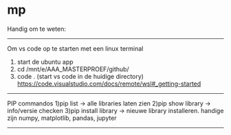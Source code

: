 # mp
Handig om te weten:

---------------------------------------------------------
Om vs code op te starten met een linux terminal
1) start de ubuntu app
2) cd /mnt/e/AAA_MASTERPROEF/github/
3) code . (start vs code in de huidige directory)
https://code.visualstudio.com/docs/remote/wsl#_getting-started 

----------------------------------------------------------

PIP commandos
1)pip list -> alle libraries laten zien
2)pip show library -> info/versie checken
3)pip install library -> nieuwe library installeren. handige zijn numpy, matplotlib, pandas, jupyter

-----------------------------------------------------------
